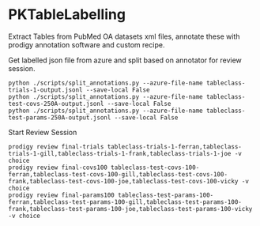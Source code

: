 # PKTableLabelling

Extract Tables from PubMed OA datasets xml files, annotate these with prodigy annotation software and custom recipe. 

Get labelled json file from azure and split based on annotator for review session.  
```
python ./scripts/split_annotations.py --azure-file-name tableclass-trials-1-output.jsonl --save-local False
python ./scripts/split_annotations.py --azure-file-name tableclass-test-covs-250A-output.jsonl --save-local False
python ./scripts/split_annotations.py --azure-file-name tableclass-test-params-250A-output.jsonl --save-local False
```
Start Review Session
```
prodigy review final-trials tableclass-trials-1-ferran,tableclass-trials-1-gill,tableclass-trials-1-frank,tableclass-trials-1-joe -v choice  
prodigy review final-covs100 tableclass-test-covs-100-ferran,tableclass-test-covs-100-gill,tableclass-test-covs-100-frank,tableclass-test-covs-100-joe,tableclass-test-covs-100-vicky -v choice  
prodigy review final-params100 tableclass-test-params-100-ferran,tableclass-test-params-100-gill,tableclass-test-params-100-frank,tableclass-test-params-100-joe,tableclass-test-params-100-vicky -v choice  
```
